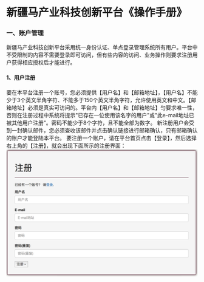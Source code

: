 # 新疆马产业科技创新平台《操作手册》
### 一、账户管理
新疆马产业科技创新平台采用统一身份认证、单点登录管理系统所有用户。平台中不受限制的内容不需要登录即可访问，但有些内容的访问、业务操作则要求注册用户获得相应授权后才能进行。
#### 1、用户注册
要在本平台注册一个账号，您必须提供【用户名】和【邮箱地址】，【用户名】不能少于3个英文半角字符、不能多于150个英文半角字符，允许使用英文和中文。【邮箱地址】必须是真实可访问的。平台内【用户名】和【邮箱地址】匀要求唯一性，否则在注册过程中系统将提示"已存在一位使用该名字的用户"或"此e-mail地址已被其他用户注册"。密码不能少于8个字符，且不能全部为数字。
新注册用户会受到一封确认邮件，您必须查收该邮件并点击确认链接进行邮箱确认，只有邮箱确认的账户才能登陆本平台。
要注册一个账户，请在平台首页点击【登录】，然后选择右上角的【注册】，就会出现下面所示的注册界面：
![alt tag](images/signUp.png)
